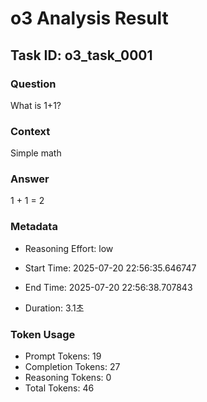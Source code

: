 # o3 Analysis Result

## Task ID: o3_task_0001

### Question
What is 1+1?

### Context
Simple math

### Answer
1 + 1 = 2

### Metadata
- Reasoning Effort: low

- Start Time: 2025-07-20 22:56:35.646747
- End Time: 2025-07-20 22:56:38.707843
- Duration: 3.1초

### Token Usage
- Prompt Tokens: 19
- Completion Tokens: 27
- Reasoning Tokens: 0
- Total Tokens: 46
